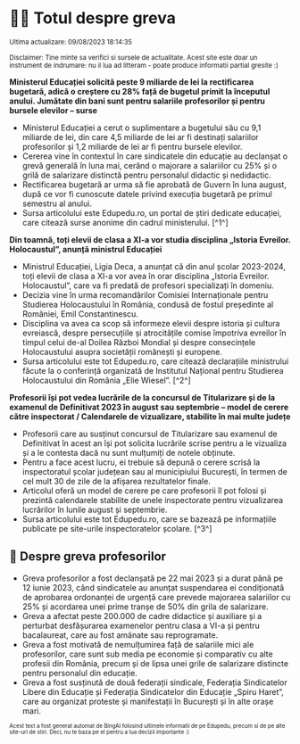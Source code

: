 # 👩‍🏫 Totul despre greva
<sub>Ultima actualizare: 09/08/2023 18:14:35</sub>

<sub>Disclaimer: Tine minte sa verifici si sursele de actualitate. Acest site este doar un instrument de indrumare: nu il lua ad litteram - poate produce informatii partial gresite :)</sub>

**Ministerul Educației solicită peste 9 miliarde de lei la rectificarea bugetară, adică o creștere cu 28% față de bugetul primit la începutul anului. Jumătate din bani sunt pentru salariile profesorilor și pentru bursele elevilor – surse**
- Ministerul Educației a cerut o suplimentare a bugetului său cu 9,1 miliarde de lei, din care 4,5 miliarde de lei ar fi destinați salariilor profesorilor și 1,2 miliarde de lei ar fi pentru bursele elevilor.
- Cererea vine în contextul în care sindicatele din educație au declanșat o grevă generală în luna mai, cerând o majorare a salariilor cu 25% și o grilă de salarizare distinctă pentru personalul didactic și nedidactic.
- Rectificarea bugetară ar urma să fie aprobată de Guvern în luna august, după ce vor fi cunoscute datele privind execuția bugetară pe primul semestru al anului.
- Sursa articolului este Edupedu.ro, un portal de știri dedicate educației, care citează surse anonime din cadrul ministerului. [^1^]

**Din toamnă, toți elevii de clasa a XI-a vor studia disciplina „Istoria Evreilor. Holocaustul”, anunță ministrul Educației**
- Ministrul Educației, Ligia Deca, a anunțat că din anul școlar 2023-2024, toți elevii de clasa a XI-a vor avea în orar disciplina „Istoria Evreilor. Holocaustul”, care va fi predată de profesori specializați în domeniu.
- Decizia vine în urma recomandărilor Comisiei Internaționale pentru Studierea Holocaustului în România, condusă de fostul președinte al României, Emil Constantinescu.
- Disciplina va avea ca scop să informeze elevii despre istoria și cultura evreiască, despre persecuțiile și atrocitățile comise împotriva evreilor în timpul celui de-al Doilea Război Mondial și despre consecințele Holocaustului asupra societății românești și europene.
- Sursa articolului este tot Edupedu.ro, care citează declarațiile ministrului făcute la o conferință organizată de Institutul Național pentru Studierea Holocaustului din România „Elie Wiesel”. [^2^]

**Profesorii își pot vedea lucrările de la concursul de Titularizare și de la examenul de Definitivat 2023 în august sau septembrie – model de cerere către inspectorat / Calendarele de vizualizare, stabilite în mai multe județe**
- Profesorii care au susținut concursul de Titularizare sau examenul de Definitivat în acest an își pot solicita lucrările scrise pentru a le vizualiza și a le contesta dacă nu sunt mulțumiți de notele obținute.
- Pentru a face acest lucru, ei trebuie să depună o cerere scrisă la inspectoratul școlar județean sau al municipiului București, în termen de cel mult 30 de zile de la afișarea rezultatelor finale.
- Articolul oferă un model de cerere pe care profesorii îl pot folosi și prezintă calendarele stabilite de unele inspectorate pentru vizualizarea lucrărilor în lunile august și septembrie.
- Sursa articolului este tot Edupedu.ro, care se bazează pe informațiile publicate pe site-urile inspectoratelor școlare. [^3^]

## 🏫 Despre greva profesorilor
- Greva profesorilor a fost declanșată pe 22 mai 2023 și a durat până pe 12 iunie 2023, când sindicatele au anunțat suspendarea ei condiționată de aprobarea ordonanței de urgență care prevede majorarea salariilor cu 25% și acordarea unei prime tranșe de 50% din grila de salarizare.
- Greva a afectat peste 200.000 de cadre didactice și auxiliare și a perturbat desfășurarea examenelor pentru clasa a VI-a și pentru bacalaureat, care au fost amânate sau reprogramate.
- Greva a fost motivată de nemulțumirea față de salariile mici ale profesorilor, care sunt sub media pe economie și comparativ cu alte profesii din România, precum și de lipsa unei grile de salarizare distincte pentru personalul din educație.
- Greva a fost susținută de două federații sindicale, Federația Sindicatelor Libere din Educație și Federația Sindicatelor din Educație „Spiru Haret”, care au organizat proteste și manifestații în București și în alte orașe mari.


<sub><sub>Acest text a fost generat automat de BingAI folosind ultimele informatii de pe Edupedu, precum si de pe alte site-uri de stiri. Deci, nu te baza pe el pentru a lua decizii importante :)</sub></sub>